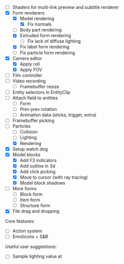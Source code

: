 - [ ] Shaders for multi-link preview and subtitle renderer
- [x] Form renderers
  - [x] Model rendering
    - [x] Fix normals
  - [ ] Body part rendering
  - [x] Extruded form rendering
    - [ ] Fix lack of diffuse lighting
  - [x] Fix label form rendering
  - [ ] Fix particle form rendering
- [x] Camera editor
  - [x] Apply roll
  - [x] Apply FOV
- [ ] Film controller
- [ ] Video recording
  - [ ] Framebuffer resize
- [ ] Entity selectors in EntityClip
- [ ] Attach field to entities
  - [ ] Form
  - [ ] Prev prev rotation
  - [ ] Animation data (sticks, trigger, extra)
- [ ] Framebuffer picking
- [ ] Particles
  - [ ] Collision
  - [ ] Lighting
  - [x] Rendering
- [x] Setup watch dog
- [x] Model blocks
  - [x] Add F3 indicators
  - [x] Add outline in 3d
  - [x] Add click picking
  - [x] Move to cursor (with ray tracing)
  - [x] Model block shadows
- [ ] More forms
  - [ ] Block form
  - [ ] Item form
  - [ ] Structure form
- [x] File drag and dropping

Core features:

- [ ] Action system
- [ ] Emoticons + S&B

Useful user suggestions:

- [ ] Sample lighting value at